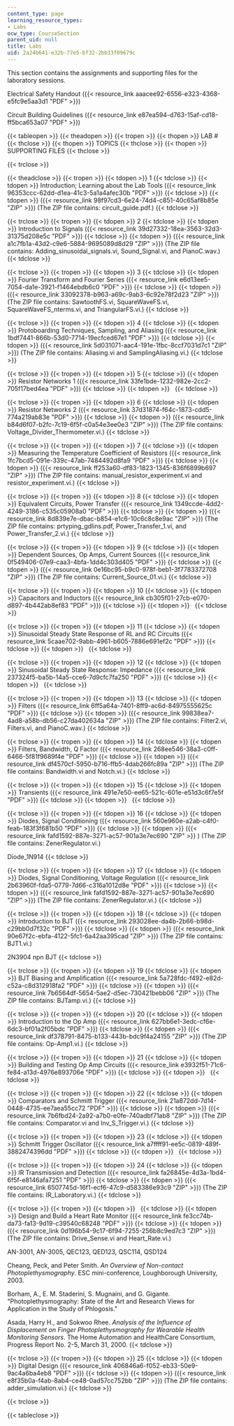 ```yaml
---
content_type: page
learning_resource_types:
- Labs
ocw_type: CourseSection
parent_uid: null
title: Labs
uid: 2a24b641-e32b-77e5-bf32-2bb33f09679c
---
```


This section contains the assignments and supporting files for the laboratory sessions.

Electrical Safety Handout ({{< resource_link aaacee92-6556-e323-4368-e5fc9e5aa3d1 "PDF" >}})

Circuit Building Guidelines ({{< resource_link e87ea594-d763-15af-cd18-ff5bca653a07 "PDF" >}})

{{< tableopen >}}
{{< theadopen >}}
{{< tropen >}}
{{< thopen >}}
LAB #
{{< thclose >}}
{{< thopen >}}
TOPICS
{{< thclose >}}
{{< thopen >}}
SUPPORTING FILES
{{< thclose >}}

{{< trclose >}}

{{< theadclose >}}
{{< tropen >}}
{{< tdopen >}}
1
{{< tdclose >}}
{{< tdopen >}}
Introduction; Learning about the Lab Tools ({{< resource_link 96353ccc-62dd-d1ea-41c3-5a1a4afec30b "PDF" >}})
{{< tdclose >}}
{{< tdopen >}}
({{< resource_link 98f97cd3-6e24-74d4-c851-40c65af8b85e "ZIP" >}}) (The ZIP file contains: circuit\_guide.pdf.)
{{< tdclose >}}

{{< trclose >}}
{{< tropen >}}
{{< tdopen >}}
2
{{< tdclose >}}
{{< tdopen >}}
Introduction to Signals ({{< resource_link 39d27332-18ea-3563-32d3-31375d208e5c "PDF" >}})
{{< tdclose >}}
{{< tdopen >}}
({{< resource_link a1c7fb1a-43d2-c9e6-5884-9695089d8d29 "ZIP" >}}) (The ZIP file contains: Adding\_sinusoidal\_signals.vi, Sound\_Signal.vi, and PianoC.wav.)
{{< tdclose >}}

{{< trclose >}}
{{< tropen >}}
{{< tdopen >}}
3
{{< tdclose >}}
{{< tdopen >}}
Fourier Transform and Fourier Series ({{< resource_link e6d13ee5-7054-da1e-3921-f1464ebdb6c0 "PDF" >}})
{{< tdclose >}}
{{< tdopen >}}
({{< resource_link 33092378-b963-a69c-9ab3-6c92e78f2d23 "ZIP" >}}) (The ZIP file contains: SawtoothFS.vi, SquareWaveFS.vi, SquareWaveFS\_nterms.vi, and TriangularFS.vi.)
{{< tdclose >}}

{{< trclose >}}
{{< tropen >}}
{{< tdopen >}}
4
{{< tdclose >}}
{{< tdopen >}}
Protoboarding Techniques, Sampling, and Aliasing ({{< resource_link 1bdf7441-866b-53d0-7714-19ecfced67e1 "PDF" >}})
{{< tdclose >}}
{{< tdopen >}}
({{< resource_link 5d031071-aac4-191e-1fbc-8ccf7031d7c1 "ZIP" >}}) (The ZIP file contains: Aliasing.vi and SamplingAliasing.vi.)
{{< tdclose >}}

{{< trclose >}}
{{< tropen >}}
{{< tdopen >}}
5
{{< tdclose >}}
{{< tdopen >}}
Resistor Networks 1 ({{< resource_link 33fe1bde-1232-982e-2cc2-705f17bed4ea "PDF" >}})
{{< tdclose >}}
{{< tdopen >}}
 
{{< tdclose >}}

{{< trclose >}}
{{< tropen >}}
{{< tdopen >}}
6
{{< tdclose >}}
{{< tdopen >}}
Resistor Networks 2 ({{< resource_link 37d31874-f64c-1873-cdd5-774a219ab83e "PDF" >}})
{{< tdclose >}}
{{< tdopen >}}
({{< resource_link b84d6f07-b2fc-7c19-6f5f-c0a54e3ee0e3 "ZIP" >}}) (The ZIP file contains: Voltage\_Divider\_Thermometer.vi.)
{{< tdclose >}}

{{< trclose >}}
{{< tropen >}}
{{< tdopen >}}
7
{{< tdclose >}}
{{< tdopen >}}
Measuring the Temperature Coefficient of Resistors ({{< resource_link 1fc7bcd5-091e-339c-47ab-7484492d8fa9 "PDF" >}})
{{< tdclose >}}
{{< tdopen >}}
({{< resource_link ff253a60-df83-1823-1345-836f6899b697 "ZIP" >}}) (The ZIP file contains: manual\_resistor\_experiment.vi and resistor\_experiment.vi.)
{{< tdclose >}}

{{< trclose >}}
{{< tropen >}}
{{< tdopen >}}
8
{{< tdclose >}}
{{< tdopen >}}
Equivalent Circuits, Power Transfer ({{< resource_link 1349ccde-4dd2-4249-3186-c535c05908a0 "PDF" >}})
{{< tdclose >}}
{{< tdopen >}}
({{< resource_link 8d839e7e-dbac-b854-e1c6-10c6c8c8e9ac "ZIP" >}}) (The ZIP file contains: prtyping\_gdlins.pdf, Power\_Transfer\_1.vi, and Power\_Transfer\_2.vi.)
{{< tdclose >}}

{{< trclose >}}
{{< tropen >}}
{{< tdopen >}}
9
{{< tdclose >}}
{{< tdopen >}}
Dependent Sources, Op Amps, Current Sources ({{< resource_link 0f549406-07e9-caa3-4bfa-1dd4c303d405 "PDF" >}})
{{< tdclose >}}
{{< tdopen >}}
({{< resource_link 0e16bc95-b9c0-978f-beb1-3f7783372708 "ZIP" >}}) (The ZIP file contains: Current\_Source\_01.vi.)
{{< tdclose >}}

{{< trclose >}}
{{< tropen >}}
{{< tdopen >}}
10
{{< tdclose >}}
{{< tdopen >}}
Capacitors and Inductors ({{< resource_link cb305f01-27cb-e070-d897-4b442ab8ef83 "PDF" >}})
{{< tdclose >}}
{{< tdopen >}}
 
{{< tdclose >}}

{{< trclose >}}
{{< tropen >}}
{{< tdopen >}}
11
{{< tdclose >}}
{{< tdopen >}}
Sinusoidal Steady State Response of RL and RC Circuits ({{< resource_link 5caae702-9abb-4961-b605-7886e691ef2c "PDF" >}})
{{< tdclose >}}
{{< tdopen >}}
 
{{< tdclose >}}

{{< trclose >}}
{{< tropen >}}
{{< tdopen >}}
12
{{< tdclose >}}
{{< tdopen >}}
Sinusoidal Steady State Response: Impedance ({{< resource_link 237324f5-ba5b-14a5-cce6-7d9cfc7fa250 "PDF" >}})
{{< tdclose >}}
{{< tdopen >}}
 
{{< tdclose >}}

{{< trclose >}}
{{< tropen >}}
{{< tdopen >}}
13
{{< tdclose >}}
{{< tdopen >}}
Filters ({{< resource_link 6ff5a64a-7401-8ff9-ac6d-84975555625c "PDF" >}})
{{< tdclose >}}
{{< tdopen >}}
({{< resource_link 99838ea7-4ad8-a58b-db56-c27da402634a "ZIP" >}}) (The ZIP file contains: Filter2.vi, Filters.vi, and PianoC.wav.)
{{< tdclose >}}

{{< trclose >}}
{{< tropen >}}
{{< tdopen >}}
14
{{< tdclose >}}
{{< tdopen >}}
Filters, Bandwidth, Q Factor ({{< resource_link 268ee546-38a3-c0ff-6466-5f81f9689f4e "PDF" >}})
{{< tdclose >}}
{{< tdopen >}}
({{< resource_link df4570cf-5950-b716-ffb5-4dab266fc89a "ZIP" >}}) (The ZIP file contains: Bandwidth.vi and Notch.vi.)
{{< tdclose >}}

{{< trclose >}}
{{< tropen >}}
{{< tdopen >}}
15
{{< tdclose >}}
{{< tdopen >}}
Transients ({{< resource_link 491e7e50-ee65-521c-601e-e51d3c6f7e5f "PDF" >}})
{{< tdclose >}}
{{< tdopen >}}
 
{{< tdclose >}}

{{< trclose >}}
{{< tropen >}}
{{< tdopen >}}
16
{{< tdclose >}}
{{< tdopen >}}
Diodes, Signal Conditioning ({{< resource_link 560e960e-a2ab-c4f0-feab-183f3f681b50 "PDF" >}})
{{< tdclose >}}
{{< tdopen >}}
({{< resource_link fafd1592-887e-3271-ac57-901a3e7ec690 "ZIP" >}} ) (The ZIP file contains: ZenerRegulator.vi.)  
  
Diode\_1N914
{{< tdclose >}}

{{< trclose >}}
{{< tropen >}}
{{< tdopen >}}
17
{{< tdclose >}}
{{< tdopen >}}
Diodes, Signal Conditioning, Voltage Regulation ({{< resource_link 2b63960f-fda5-0779-7d66-c316a1012d8e "PDF" >}})
{{< tdclose >}}
{{< tdopen >}}
({{< resource_link fafd1592-887e-3271-ac57-901a3e7ec690 "ZIP" >}}) (The ZIP file contains: ZenerRegulator.vi.)
{{< tdclose >}}

{{< trclose >}}
{{< tropen >}}
{{< tdopen >}}
18
{{< tdclose >}}
{{< tdopen >}}
Introduction to BJT ({{< resource_link 293028ee-da4b-2b66-b98d-c29bb0d7f32c "PDF" >}})
{{< tdclose >}}
{{< tdopen >}}
({{< resource_link 90e67f2c-ebfa-4122-5fc1-6a42aa395cad "ZIP" >}}) (The ZIP file contains: BJT1.vi.)  
  
2N3904 npn BJT
{{< tdclose >}}

{{< trclose >}}
{{< tropen >}}
{{< tdopen >}}
19
{{< tdclose >}}
{{< tdopen >}}
BJT Biasing and Amplification ({{< resource_link 5a728fdc-f492-e82d-c52a-c8d312918fa2 "PDF" >}})
{{< tdclose >}}
{{< tdopen >}}
({{< resource_link 7b6564df-5654-5ae2-d5ec-730421bebb06 "ZIP" >}}) (The ZIP file contains: BJTamp.vi.)
{{< tdclose >}}

{{< trclose >}}
{{< tropen >}}
{{< tdopen >}}
20
{{< tdclose >}}
{{< tdopen >}}
Introduction to the Op Amp ({{< resource_link 627bb6e1-3edc-cf6e-6dc3-bf01a2f05bdc "PDF" >}})
{{< tdclose >}}
{{< tdopen >}}
({{< resource_link df378791-8475-b133-443b-bdc9f4a24155 "ZIP" >}}) (The ZIP file contains: Op-Amp1.vi.)
{{< tdclose >}}

{{< trclose >}}
{{< tropen >}}
{{< tdopen >}}
21
{{< tdclose >}}
{{< tdopen >}}
Building and Testing Op Amp Circuits ({{< resource_link e3932f51-71c6-fe84-a13d-4976e893706e "PDF" >}})
{{< tdclose >}}
{{< tdopen >}}
 
{{< tdclose >}}

{{< trclose >}}
{{< tropen >}}
{{< tdopen >}}
22
{{< tdclose >}}
{{< tdopen >}}
Comparators and Schmitt Trigger ({{< resource_link 21a872dd-7d14-0448-4735-ee7aea55cc72 "PDF" >}})
{{< tdclose >}}
{{< tdopen >}}
({{< resource_link 7b6fbd24-2a92-a7b0-e0fe-740adbf71ab8 "ZIP" >}}) (The ZIP file contains: Comparator.vi and Inv\_S\_Trigger.vi.)
{{< tdclose >}}

{{< trclose >}}
{{< tropen >}}
{{< tdopen >}}
23
{{< tdclose >}}
{{< tdopen >}}
Schmitt Trigger Oscillator ({{< resource_link a7ffff91-ee5c-0819-489f-3882474396dd "PDF" >}})
{{< tdclose >}}
{{< tdopen >}}
 
{{< tdclose >}}

{{< trclose >}}
{{< tropen >}}
{{< tdopen >}}
24
{{< tdclose >}}
{{< tdopen >}}
IR Transmission and Detection ({{< resource_link fa26845e-4d3a-1bd4-6f5f-e8146afa7251 "PDF" >}})
{{< tdclose >}}
{{< tdopen >}}
({{< resource_link 6507745d-16f1-ecf6-47c9-d583386e93c9 "ZIP" >}}) (The ZIP file contains: IR\_Laboratory.vi.)
{{< tdclose >}}

{{< trclose >}}
{{< tropen >}}
{{< tdopen >}}
 
{{< tdclose >}}
{{< tdopen >}}
Design and Build a Heart Rate Monitor ({{< resource_link fe3cc74b-da73-fa13-9d19-c39540c68248 "PDF" >}})
{{< tdclose >}}
{{< tdopen >}}
({{< resource_link 0d196b54-9c17-6f94-7255-256b8c9ed7c3 "ZIP" >}}) (The ZIP file contains: Drive\_Sense.vi and Heart\_Rate.vi.)  
  
AN-3001, AN-3005, QEC123, QED123, QSC114, QSD124  
  
Cheang, Peck, and Peter Smith. _An Overview of Non-contact Photoplethysmography_. ESC mini-conference, Loughborough University, 2003.  
  
Borham, A., E. M. Staderini, S. Mugnaini, and G. Gigante. "Photoplethysmography: State of the Art and Research Views for Application in the Study of Phlogosis."  
  
Asada, Harry H., and Sokwoo Rhee. _Analysis of the Influence of Displacement on Finger Photoplethysmography for Wearable Health Monitoring Sensors_. The Home Automation and HealthCare Consortium, Progress Report No. 2-5, March 31, 2000.
{{< tdclose >}}

{{< trclose >}}
{{< tropen >}}
{{< tdopen >}}
25
{{< tdclose >}}
{{< tdopen >}}
Digital Design ({{< resource_link 406846a6-f052-eb33-50e9-9ac4a6ba4eb8 "PDF" >}})
{{< tdclose >}}
{{< tdopen >}}
({{< resource_link e8f35b0a-f4ab-8ab4-ce48-0ad57cc752bb "ZIP" >}}) (The ZIP file contains: adder\_simulation.vi.)
{{< tdclose >}}

{{< trclose >}}

{{< tableclose >}}